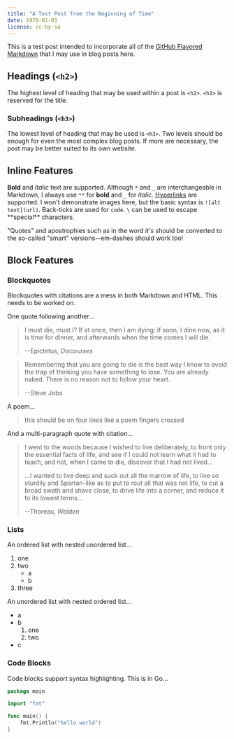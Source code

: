```yaml
---
title: "A Test Post from the Beginning of Time"
date: 1970-01-01
license: cc-by-sa
---
```


This is a test post intended to incorporate all of the [GitHub Flavored Markdown](https://guides.github.com/pdfs/markdown-cheatsheet-online.pdf) that I may use in blog posts here.

## Headings (`<h2>`)

The highest level of heading that may be used within a post is `<h2>`. `<h1>` is reserved for the title. 

### Subheadings (`<h3>`)

The lowest level of heading that may be used is `<h3>`. Two levels should be enough for even the most complex blog posts. If more are necessary, the post may be better suited to its own website. 

## Inline Features

**Bold** and _Italic_ text are supported. Although `*` and `_` are interchangeable in Markdown, I always use `**` for **bold** and `_` for _italic_. [Hyperlinks](https://mikecamilleri.com) are supported. I won't demonstrate images here, but the basic syntax is `![alt text](url)`. Back-ticks are used for `code`. `\` can be used to escape \*\*special\*\* characters. 

"Quotes" and apostrophies such as in the word _it's_ should be converted to the so-called "smart" versions--em-dashes should work too!

## Block Features

### Blockquotes

Blockquotes with citations are a mess in both Markdown and HTML. This needs to be worked on. 

One quote following another...

> I must die, must I? If at once, then I am dying: if soon, I dine now, as it is time for dinner, and afterwards when the time comes I will die. 
> 
> --Epictetus, _Discourses_

> Remembering that you are going to die is the best way I know to avoid the trap of thinking you have something to lose. You are already naked. There is no reason not to follow your heart.
> 
> --Steve Jobs

A poem...

> this should be
> on four lines
> like a poem
> fingers crossed

And a multi-paragraph quote with citation...

>I went to the woods because I wished to live deliberately, to front only the essential facts of life, and see if I could not learn what it had to teach, and not, when I came to die, discover that I had not lived...
>
> ...I wanted to live deep and suck out all the marrow of life, to live so sturdily and Spartan-like as to put to rout all that was not life, to cut a broad swath and shave close, to drive life into a corner, and reduce it to its lowest terms...
>
> --Thoreau, _Walden_

### Lists

An ordered list with nested unordered list...

1. one
2. two
   - a
   - b
3. three

An unordered list with nested ordered list...

- a
- b
  1. one
  2. two
- c

### Code Blocks

Code blocks support syntax highlighting. This is in Go...

```go
package main

import "fmt"

func main() {
    fmt.Println("hello world")
}
```
